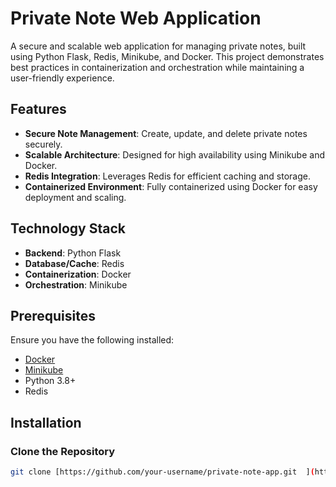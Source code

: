 # Private Note Web Application  

A secure and scalable web application for managing private notes, built using Python Flask, Redis, Minikube, and Docker. This project demonstrates best practices in containerization and orchestration while maintaining a user-friendly experience.

## Features  
- **Secure Note Management**: Create, update, and delete private notes securely.  
- **Scalable Architecture**: Designed for high availability using Minikube and Docker.  
- **Redis Integration**: Leverages Redis for efficient caching and storage.  
- **Containerized Environment**: Fully containerized using Docker for easy deployment and scaling.  

## Technology Stack  
- **Backend**: Python Flask  
- **Database/Cache**: Redis  
- **Containerization**: Docker  
- **Orchestration**: Minikube  

## Prerequisites  
Ensure you have the following installed:  
- [Docker](https://www.docker.com/)  
- [Minikube](https://minikube.sigs.k8s.io/docs/start/)  
- Python 3.8+  
- Redis  

## Installation  

### Clone the Repository  
```bash  
git clone [https://github.com/your-username/private-note-app.git  ](https://github.com/kjanparvari/private-note-minikube.git)
